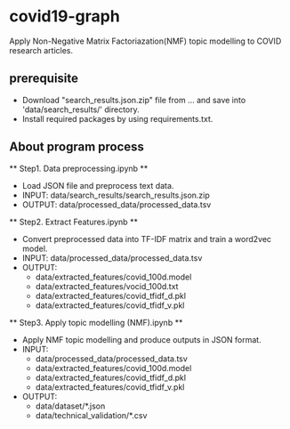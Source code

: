 # covid19-graph

Apply Non-Negative Matrix Factoriazation(NMF) topic modelling to COVID research articles.

## prerequisite

- Download "search_results.json.zip" file from ... and save into 'data/search_results/' directory.
- Install required packages by using requirements.txt.

## About program process
** Step1. Data preprocessing.ipynb **
- Load JSON file and preprocess text data.
- INPUT: data/search_results/search_results.json.zip
- OUTPUT: data/processed_data/processed_data.tsv

** Step2. Extract Features.ipynb **
- Convert preprocessed data into TF-IDF matrix and train a word2vec model.
- INPUT: data/processed_data/processed_data.tsv
- OUTPUT: 
  - data/extracted_features/covid_100d.model
  - data/extracted_features/vocid_100d.txt
  - data/extracted_features/covid_tfidf_d.pkl
  - data/extracted_features/covid_tfidf_v.pkl

** Step3. Apply topic modelling (NMF).ipynb **
- Apply NMF topic modelling and produce outputs in JSON format.
- INPUT: 
  - data/processed_data/processed_data.tsv
  - data/extracted_features/covid_100d.model
  - data/extracted_features/covid_tfidf_d.pkl
  - data/extracted_features/covid_tfidf_v.pkl
- OUTPUT: 
  - data/dataset/*.json
  - data/technical_validation/*.csv
